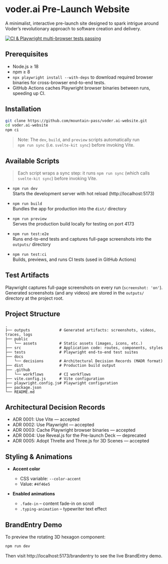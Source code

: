 # voder.ai Pre-Launch Website

A minimalist, interactive pre-launch site designed to spark intrigue around Voder’s revolutionary approach to software creation and delivery.

[![CI & Playwright multi-browser tests passing](https://github.com/mountain-pass/voder.ai-website/actions/workflows/ci.yml/badge.svg?branch=main)](https://github.com/mountain-pass/voder.ai-website/actions)

## Prerequisites

- Node.js ≥ 18
- npm ≥ 8
- `npx playwright install --with-deps` to download required browser binaries for cross-browser end-to-end tests.
- GitHub Actions caches Playwright browser binaries between runs, speeding up CI.

## Installation

```bash
git clone https://github.com/mountain-pass/voder.ai-website.git
cd voder.ai-website
npm ci
```

> Note: The `dev`, `build`, and `preview` scripts automatically run  
> `npm run sync` (i.e. `svelte-kit sync`) before invoking Vite.

## Available Scripts

> Each script wraps a sync step: it runs `npm run sync` (which calls  
> `svelte-kit sync`) before invoking Vite.

- `npm run dev`  
  Starts the development server with hot reload (http://localhost:5173)

- `npm run build`  
  Bundles the app for production into the `dist/` directory

- `npm run preview`  
  Serves the production build locally for testing on port 4173

- `npm run test:e2e`  
  Runs end-to-end tests and captures full-page screenshots into the `outputs/` directory

- `npm run test:ci`  
  Builds, previews, and runs CI tests (used in GitHub Actions)

## Test Artifacts

Playwright captures full-page screenshots on every run (`screenshot: 'on'`).  
Generated screenshots (and any videos) are stored in the `outputs/` directory at the project root.

## Project Structure

```
.
├── outputs             # Generated artifacts: screenshots, videos, traces, logs
├── public
│   └── assets          # Static assets (images, icons, etc.)
├── src                 # Application code: routes, components, styles
├── tests               # Playwright end-to-end test suites
├── docs
│   └── decisions       # Architectural Decision Records (MADR format)
├── dist                # Production build output
├── .github
│   └── workflows       # CI workflows
├── vite.config.js      # Vite configuration
├── playwright.config.js# Playwright configuration
├── package.json
└── README.md
```

## Architectural Decision Records

- ADR 0001: Use Vite — accepted
- ADR 0002: Use Playwright — accepted
- ADR 0003: Cache Playwright browser binaries — accepted
- ADR 0004: Use Reveal.js for the Pre-launch Deck — deprecated
- ADR 0005: Adopt Threlte and Three.js for 3D Scenes — accepted

## Styling & Animations

- **Accent color**
  - CSS variable: `--color-accent`
  - Value: `#4f46e5`

- **Enabled animations**
  - `.fade-in` – content fade-in on scroll
  - `.typing-animation` – typewriter text effect

## BrandEntry Demo

To preview the rotating 3D hexagon component:

```bash
npm run dev
```

Then visit http://localhost:5173/brandentry to see the live BrandEntry demo.
